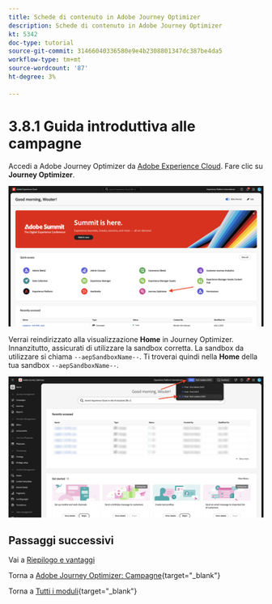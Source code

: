 ```yaml
---
title: Schede di contenuto in Adobe Journey Optimizer
description: Schede di contenuto in Adobe Journey Optimizer
kt: 5342
doc-type: tutorial
source-git-commit: 31466040336580e9e4b2308801347dc387be4da5
workflow-type: tm+mt
source-wordcount: '87'
ht-degree: 3%

---
```


# 3.8.1 Guida introduttiva alle campagne

Accedi a Adobe Journey Optimizer da [Adobe Experience Cloud](https://experience.adobe.com). Fare clic su **Journey Optimizer**.

![ACOP](./../../../../modules/delivery-activation/ajo-b2c/ajob2c-1/images/acophome.png)

Verrai reindirizzato alla visualizzazione **Home** in Journey Optimizer. Innanzitutto, assicurati di utilizzare la sandbox corretta. La sandbox da utilizzare si chiama `--aepSandboxName--`. Ti troverai quindi nella **Home** della tua sandbox `--aepSandboxName--`.

![ACOP](./../../../../modules/delivery-activation/ajo-b2c/ajob2c-1/images/acoptriglp.png)

## Passaggi successivi

Vai a [Riepilogo e vantaggi](./summary.md)

Torna a [Adobe Journey Optimizer: Campagne](./ajocampaigns.md){target="_blank"}

Torna a [Tutti i moduli](./../../../../overview.md){target="_blank"}
